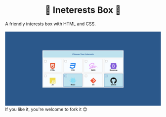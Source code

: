 <h1 align="center">🎨 Ineterests Box 🎨</h1> 
A friendly interests box with HTML and CSS.
<br>
<br>
<img src="interests_box.png"/>
<br>
If you like it, you're welcome to fork it 😊
